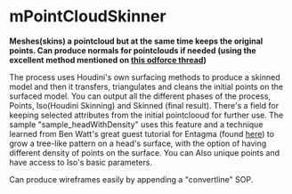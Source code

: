 # mPointCloudSkinner
**Meshes(skins) a pointcloud but at the same time keeps the original points. Can produce normals for pointclouds if needed (using the excellent method mentioned on [this odforce thread](http://forums.odforce.net/topic/13655-point-cloud-normals/))**

The process uses Houdini's own surfacing methods to produce a skinned model and then it transfers, triangulates and cleans the initial points on the surfaced model. You can output all the different phases of the process, Points, Iso(Houdini Skinning) and Skinned (final result). There's a field for keeping selected attributes from the initial pointclooud for further use.  The sample "sample_headWithDensity" uses this feature and a technique learned from Ben Watt's great guest tutorial for Entagma (found [here](https://vimeo.com/197596529)) to grow a tree-like pattern on a head's surface, with the option of having different density of points on the surface. You can Also unique points and have access to Iso's basic parameters.

Can produce wireframes easily by appending a "convertline" SOP.
